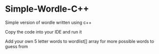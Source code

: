 # Simple-Wordle-C++
Simple version of wordle written using c++

Copy the code into your IDE and run it

Add your own 5 letter words to wordlist[] array for more possible words to guess from
